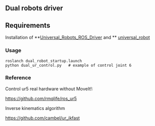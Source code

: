## Dual robots driver

## Requirements

Installation of **[Universal_Robots_ROS_Driver](https://github.com/UniversalRobots/Universal_Robots_ROS_Driver) and **
    [universal_robot](https://github.com/ros-industrial/universal_robot)

### Usage

```
roslanch dual_robot_startup.launch
python dual_ur_control.py	# example of control joint 6
```


### Reference

Control ur5 real hardware without MoveIt!:


https://github.com/rmqlife/ros_ur5

Inverse kinematics algorithm


https://github.com/cambel/ur_ikfast

